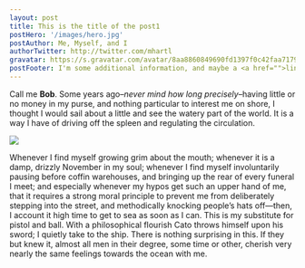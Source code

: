 ```yaml
---
layout: post
title: This is the title of the post1
postHero: '/images/hero.jpg'
postAuthor: Me, Myself, and I
authorTwitter: http://twitter.com/mhartl
gravatar: https://s.gravatar.com/avatar/8aa8860849690fd1397f0c42faa71795?s=80
postFooter: I'm some additional information, and maybe a <a href="">link or two</a>
---
```


Call me **Bob**. Some years ago–*never mind how long
precisely*–having little or no money in my purse, and nothing 
particular to interest me on shore, I thought I would sail about a little 
and see the watery part of the world. It is a way I have of driving off 
the spleen and regulating the circulation.

<img class="pull-left" src="http://placekitten.com/400/200"/>

Whenever I find myself growing grim about the mouth; whenever it is a damp,
drizzly November in my soul; whenever I find myself involuntarily pausing
before coffin warehouses, and bringing up the rear of every funeral I meet;
and especially whenever my hypos get such an upper hand of me, that it
requires a strong moral principle to prevent me from deliberately stepping
into the street, and methodically knocking people’s hats off—then, I 
account it high time to get to sea as soon as I can. This is my substitute 
for pistol and ball. With a philosophical flourish Cato throws himself upon 
his sword; I quietly take to the ship. There is nothing surprising in this. 
If they but knew it, almost all men in their degree, some time or other, 
cherish very nearly the same feelings towards the ocean with me.